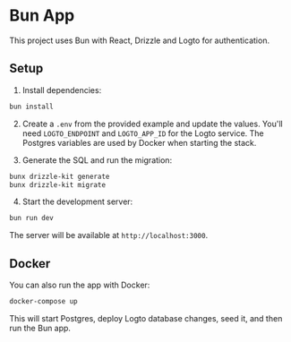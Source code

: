# Bun App

This project uses Bun with React, Drizzle and Logto for authentication.

## Setup

1. Install dependencies:

```bash
bun install
```

2. Create a `.env` from the provided example and update the values.
   You'll need `LOGTO_ENDPOINT` and `LOGTO_APP_ID` for the Logto service.
   The Postgres variables are used by Docker when starting the stack.

3. Generate the SQL and run the migration:

```bash
bunx drizzle-kit generate
bunx drizzle-kit migrate
```

4. Start the development server:

```bash
bun run dev
```

The server will be available at `http://localhost:3000`.

## Docker

You can also run the app with Docker:

```bash
docker-compose up
```

This will start Postgres, deploy Logto database changes, seed it, and then run the Bun app.
